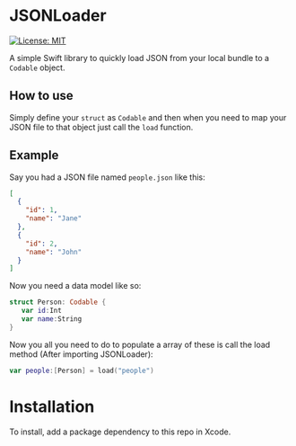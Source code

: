 # JSONLoader
[![License: MIT](https://img.shields.io/badge/License-MIT-yellow.svg)](https://opensource.org/licenses/MIT)

A simple Swift library to quickly load JSON from your local bundle to a `Codable` object.

## How to use
Simply define your `struct` as `Codable` and then when you need to map your JSON file to that object just call the `load` function.

## Example
Say you had a JSON file named `people.json` like this:
```json
[
  {
    "id": 1,
    "name": "Jane"
  },
  {
    "id": 2,
    "name": "John"
  }
]
```
Now you need a data model like so:
```swift
struct Person: Codable {
   var id:Int
   var name:String
}
```
Now you all you need to do to populate a array of these is call the load method (After importing JSONLoader):

```swift
var people:[Person] = load("people")
```



# Installation
To install, add a package dependency to this repo in Xcode.


